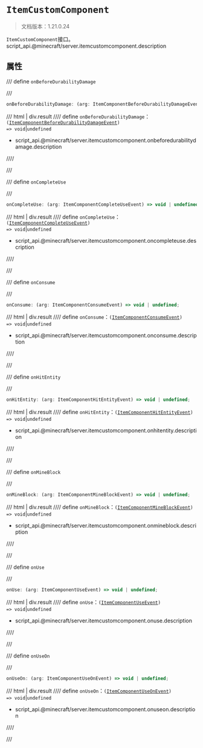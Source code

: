 # `ItemCustomComponent`

> 文档版本：1.21.0.24

`ItemCustomComponent`接口。script_api.@minecraft/server.itemcustomcomponent.description

## 属性

/// define
`onBeforeDurabilityDamage`


///

```js
onBeforeDurabilityDamage: (arg: ItemComponentBeforeDurabilityDamageEvent) => void | undefined;
```

/// html | div.result
//// define
`onBeforeDurabilityDamage`：<code>(<a href="../itemcomponentbeforedurabilitydamageevent/">ItemComponentBeforeDurabilityDamageEvent</a>) =&gt; void</code>|`undefined`

- script_api.@minecraft/server.itemcustomcomponent.onbeforedurabilitydamage.description


////

///


/// define
`onCompleteUse`


///

```js
onCompleteUse: (arg: ItemComponentCompleteUseEvent) => void | undefined;
```

/// html | div.result
//// define
`onCompleteUse`：<code>(<a href="../itemcomponentcompleteuseevent/">ItemComponentCompleteUseEvent</a>) =&gt; void</code>|`undefined`

- script_api.@minecraft/server.itemcustomcomponent.oncompleteuse.description


////

///


/// define
`onConsume`


///

```js
onConsume: (arg: ItemComponentConsumeEvent) => void | undefined;
```

/// html | div.result
//// define
`onConsume`：<code>(<a href="../itemcomponentconsumeevent/">ItemComponentConsumeEvent</a>) =&gt; void</code>|`undefined`

- script_api.@minecraft/server.itemcustomcomponent.onconsume.description


////

///


/// define
`onHitEntity`


///

```js
onHitEntity: (arg: ItemComponentHitEntityEvent) => void | undefined;
```

/// html | div.result
//// define
`onHitEntity`：<code>(<a href="../itemcomponenthitentityevent/">ItemComponentHitEntityEvent</a>) =&gt; void</code>|`undefined`

- script_api.@minecraft/server.itemcustomcomponent.onhitentity.description


////

///


/// define
`onMineBlock`


///

```js
onMineBlock: (arg: ItemComponentMineBlockEvent) => void | undefined;
```

/// html | div.result
//// define
`onMineBlock`：<code>(<a href="../itemcomponentmineblockevent/">ItemComponentMineBlockEvent</a>) =&gt; void</code>|`undefined`

- script_api.@minecraft/server.itemcustomcomponent.onmineblock.description


////

///


/// define
`onUse`


///

```js
onUse: (arg: ItemComponentUseEvent) => void | undefined;
```

/// html | div.result
//// define
`onUse`：<code>(<a href="../itemcomponentuseevent/">ItemComponentUseEvent</a>) =&gt; void</code>|`undefined`

- script_api.@minecraft/server.itemcustomcomponent.onuse.description


////

///


/// define
`onUseOn`


///

```js
onUseOn: (arg: ItemComponentUseOnEvent) => void | undefined;
```

/// html | div.result
//// define
`onUseOn`：<code>(<a href="../itemcomponentuseonevent/">ItemComponentUseOnEvent</a>) =&gt; void</code>|`undefined`

- script_api.@minecraft/server.itemcustomcomponent.onuseon.description


////

///

